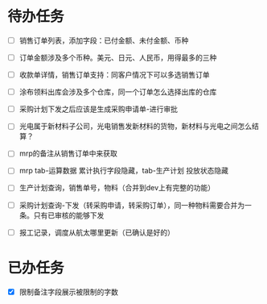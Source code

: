 # 待办任务
- [ ] 销售订单列表，添加字段：已付金额、未付金额、币种
- [ ] 订单金额涉及多个币种。美元、日元、人民币，用得最多的三种
- [ ] 收款单详情，销售订单支持：同客户情况下可以多选销售订单
- [ ] 涂布领料出库会涉及多个仓库，同一个订单怎么选择出库的仓库
- [ ] 采购计划下发之后应该是生成采购申请单-进行审批
- [ ] 光电属于新材料子公司，光电销售发新材料的货物，新材料与光电之间怎么结算？



- [ ] mrp的备注从销售订单中来获取
- [ ] mrp tab-运算数据 累计执行字段隐藏，tab-生产计划 投放状态隐藏
- [ ] 生产计划查询，销售单号，物料（合并到dev上有完整的功能）
- [ ] 采购计划查询-下发（转采购申请，转采购订单），同一种物料需要合并为一条。只有已审核的能够下发

- [ ] 报工记录，调度从航太哪里更新（已确认是好的）



# 已办任务
- [x] 限制备注字段展示被限制的字数